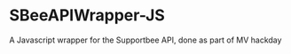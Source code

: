 SBeeAPIWrapper-JS
=================

A Javascript wrapper for the Supportbee API, done as part of MV hackday
